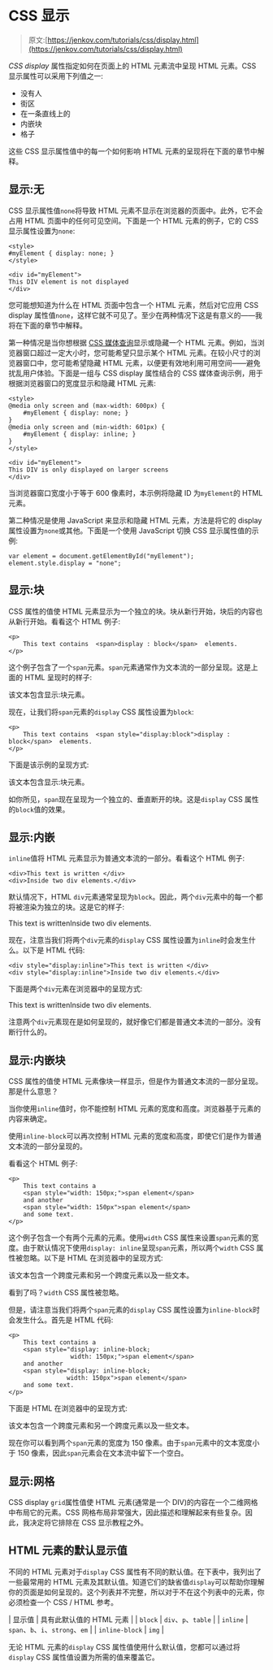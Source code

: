 # CSS 显示

> 原文:[https://jenkov.com/tutorials/css/display.html](https://jenkov.com/tutorials/css/display.html)

*CSS* *display* 属性指定如何在页面上的 HTML 元素流中呈现 HTML 元素。CSS 显示属性可以采用下列值之一:

*   没有人
*   街区
*   在一条直线上的
*   内嵌块
*   格子

这些 CSS 显示属性值中的每一个如何影响 HTML 元素的呈现将在下面的章节中解释。

## 显示:无

CSS 显示属性值`none`将导致 HTML 元素不显示在浏览器的页面中。此外，它不会占用 HTML 页面中的任何可见空间。下面是一个 HTML 元素的例子，它的 CSS 显示属性设置为`none`:

```
<style>
#myElement { display: none; }
</style>

<div id="myElement">
This DIV element is not displayed
</div>

```

您可能想知道为什么在 HTML 页面中包含一个 HTML 元素，然后对它应用 CSS display 属性值`none`，这样它就不可见了。至少在两种情况下这是有意义的——我将在下面的章节中解释。

第一种情况是当你想根据 [CSS 媒体查询](media-queries.html)显示或隐藏一个 HTML 元素。例如，当浏览器窗口超过一定大小时，您可能希望只显示某个 HTML 元素。在较小尺寸的浏览器窗口中，您可能希望隐藏 HTML 元素，以便更有效地利用可用空间——避免扰乱用户体验。下面是一组与 CSS display 属性结合的 CSS 媒体查询示例，用于根据浏览器窗口的宽度显示和隐藏 HTML 元素:

```
<style>
@media only screen and (max-width: 600px) {
    #myElement { display: none; }
}
@media only screen and (min-width: 601px) {
    #myElement { display: inline; }
}
</style>

<div id="myElement">
This DIV is only displayed on larger screens
</div>

```

当浏览器窗口宽度小于等于 600 像素时，本示例将隐藏 ID 为`myElement`的 HTML 元素。

第二种情况是使用 JavaScript 来显示和隐藏 HTML 元素，方法是将它的 display 属性设置为`none`或其他。下面是一个使用 JavaScript 切换 CSS 显示属性值的示例:

```
var element = document.getElementById("myElement");
element.style.display = "none";

```

## 显示:块

CSS 属性的值使 HTML 元素显示为一个独立的块。块从新行开始，块后的内容也从新行开始。看看这个 HTML 例子:

```
<p>
    This text contains  <span>display : block</span>  elements.
</p>

```

这个例子包含了一个`span`元素。`span`元素通常作为文本流的一部分呈现。这是上面的 HTML 呈现时的样子:

该文本包含显示:块元素。

现在，让我们将`span`元素的`display` CSS 属性设置为`block`:

```
<p>
    This text contains  <span style="display:block">display : block</span>  elements.
</p>

```

下面是该示例的呈现方式:

该文本包含显示:块元素。

如你所见，`span`现在呈现为一个独立的、垂直断开的块。这是`display` CSS 属性的`block`值的效果。

## 显示:内嵌

`inline`值将 HTML 元素显示为普通文本流的一部分。看看这个 HTML 例子:

```
<div>This text is written </div>
<div>Inside two div elements.</div>    

```

默认情况下，HTML `div`元素通常呈现为`block`。因此，两个`div`元素中的每一个都将被渲染为独立的块。这是它的样子:

This text is writtenInside two div elements.

现在，注意当我们将两个`div`元素的`display` CSS 属性设置为`inline`时会发生什么。以下是 HTML 代码:

```
<div style="display:inline">This text is written </div>
<div style="display:inline">Inside two div elements.</div>    

```

下面是两个`div`元素在浏览器中的呈现方式:

This text is writtenInside two div elements.

注意两个`div`元素现在是如何呈现的，就好像它们都是普通文本流的一部分。没有断行什么的。

## 显示:内嵌块

CSS 属性的值使 HTML 元素像块一样显示，但是作为普通文本流的一部分呈现。那是什么意思？

当你使用`inline`值时，你不能控制 HTML 元素的宽度和高度。浏览器基于元素的内容来确定。

使用`inline-block`可以再次控制 HTML 元素的宽度和高度，即使它们是作为普通文本流的一部分呈现的。

看看这个 HTML 例子:

```
<p>
    This text contains a
    <span style="width: 150px;">span element</span>
    and another
    <span style="width: 150px">span element</span>
    and some text.
</p>    

```

这个例子包含一个有两个元素的元素。使用`width` CSS 属性来设置`span`元素的宽度。由于默认情况下使用`display: inline`呈现`span`元素，所以两个`width` CSS 属性被忽略。以下是 HTML 在浏览器中的呈现方式:

该文本包含一个跨度元素和另一个跨度元素以及一些文本。

看到了吗？`width` CSS 属性被忽略。

但是，请注意当我们将两个`span`元素的`display` CSS 属性设置为`inline-block`时会发生什么。首先是 HTML 代码:

```
<p>
    This text contains a
    <span style="display: inline-block;
                 width: 150px;">span element</span>
    and another
    <span style="display: inline-block;
                width: 150px">span element</span>
    and some text.
</p>

```

下面是 HTML 在浏览器中的呈现方式:

该文本包含一个跨度元素和另一个跨度元素以及一些文本。

现在你可以看到两个`span`元素的宽度为 150 像素。由于`span`元素中的文本宽度小于 150 像素，因此`span`元素会在文本流中留下一个空白。

## 显示:网格

CSS display `grid`属性值使 HTML 元素(通常是一个 DIV)的内容在一个二维网格中布局它的元素。CSS 网格布局非常强大，因此描述和理解起来有些复杂。因此，我决定将它排除在 CSS 显示教程之外。

## HTML 元素的默认显示值

不同的 HTML 元素对于`display` CSS 属性有不同的默认值。在下表中，我列出了一些最常用的 HTML 元素及其默认值。知道它们的缺省值`display`可以帮助你理解你的页面是如何呈现的。这个列表并不完整，所以对于不在这个列表中的元素，你必须检查一个 CSS / HTML 参考。

| 显示值 | 具有此默认值的 HTML 元素 |
| `block` | `div`、`p`、`table` |
| `inline` | `span`、`b`、`i`、`strong`、`em` |
| `inline-block` | `img` |

无论 HTML 元素的`display` CSS 属性值使用什么默认值，您都可以通过将`display` CSS 属性值设置为所需的值来覆盖它。